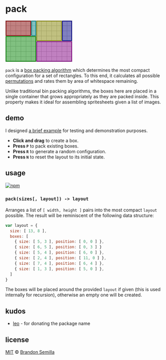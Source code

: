 # pack
[![boxes](boxes.png)](https://semibran.github.io/pack/ "Click to view the demo")

`pack` is a [box packing algorithm](https://en.wikipedia.org/wiki/Bin_packing_problem) which determines the most compact configuration for a set of rectangles. To this end, it calculates all possible [permutations](https://en.wikipedia.org/wiki/Permutation) and rates them by area of whitespace remaining.

Unlike traditional bin packing algorithms, the boxes here are placed in a single container that grows appropriately as they are packed inside. This property makes it ideal for assembling spritesheets given a list of images.

## demo
I designed [a brief example](https://semibran.github.io/pack/) for testing and demonstration purposes.

* **Click and drag** to create a box.
* **Press `P`** to pack existing boxes.
* **Press `R`** to generate a random configuration.
* **Press `N`** to reset the layout to its initial state.

## usage
[![npm](https://nodei.co/npm/pack.png?mini)](https://www.npmjs.com/package/pack "View npm package")

### `pack(sizes[, layout]) -> layout`
Arranges a list of `[ width, height ]` pairs into the most compact `layout` possible. The result will be reminiscent of the following data structure:
```js
var layout = {
  size: [ 13, 8 ],
  boxes: [
    { size: [ 5, 3 ], position: [ 0, 0 ] },
    { size: [ 6, 5 ], position: [ 0, 3 ] }
    { size: [ 5, 4 ], position: [ 6, 0 ] },
    { size: [ 2, 4 ], position: [ 11, 0 ] },
    { size: [ 7, 4 ], position: [ 6, 4 ] },
    { size: [ 1, 3 ], position: [ 5, 0 ] },
  ]
}
```
The boxes will be placed around the provided `layout` if given (this is used internally for recursion), otherwise an empty one will be created.

## kudos
* [leo](https://github.com/leo) - for donating the package name

## license
[MIT](https://opensource.org/licenses/MIT) © [Brandon Semilla](https://git.io/semibran)
